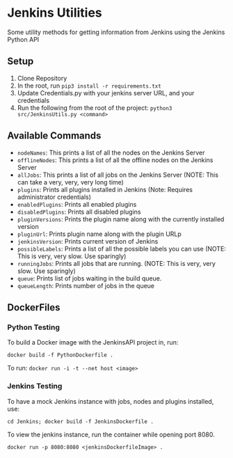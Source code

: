 # Jenkins Utilities
Some utility methods for getting information from Jenkins using the Jenkins Python API

## Setup

1. Clone Repository
2. In the root, run `pip3 install -r requirements.txt`
3. Update Credentials.py with your jenkins server URL, and your credentials
4. Run the following from the root of the project: `python3 src/JenkinsUtils.py <command>`

## Available Commands

* `nodeNames`:  This prints a list of all the nodes on the Jenkins Server
* `offlineNodes`: This prints a list of all the offline nodes on the Jenkins Server
* `allJobs`: This prints a list of all jobs on the Jenkins Server (NOTE: This can take a very, very, very long time)
* `plugins`: Prints all plugins installed in Jenkins (Note: Requires administrator credentials)
* `enabledPlugins`: Prints all enabled plugins
* `disabledPlugins`: Prints all disabled plugins
* `pluginVersions`: Prints the plugin name along with the currently installed version
* `pluginUrl`: Prints plugin name along with the plugin URLp
* `jenkinsVersion`: Prints current version of Jenkins
* `possibleLabels`: Prints a list of all the possible labels you can use (NOTE: This is very, very slow. Use sparingly)
* `runningJobs`: Prints all jobs that are running. (NOTE: This is very, very slow. Use sparingly)
* `queue`: Prints list of jobs waiting in the build queue.
* `queueLength`: Prints number of jobs in the queue



## DockerFiles

### Python Testing

To build a Docker image with the JenkinsAPI project in, run:

 `docker build -f PythonDockerfile .`

To run:
 `docker run -i -t --net host <image>`

### Jenkins Testing

To have a mock Jenkins instance with jobs, nodes and plugins installed, use:

`cd Jenkins; docker build -f JenkinsDockerfile .`

To view the jenkins instance, run the container while opening port 8080.

`docker run -p 8080:8080 <jenkinsDockerfileImage> .`
